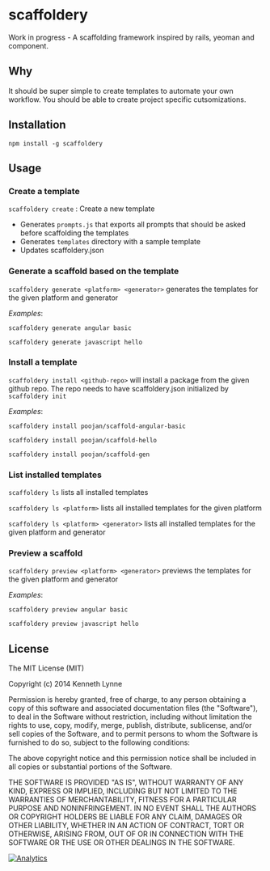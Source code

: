 scaffoldery
===========

Work in progress - A scaffolding framework inspired by rails, yeoman and component.

## Why
It should be super simple to create templates to automate your own workflow. You should be able to create project specific cutsomizations.


## Installation

`npm install -g scaffoldery`


## Usage

### Create a template

`scaffoldery create` : Create a new template
* Generates `prompts.js`  that exports all prompts that should be asked before scaffolding the templates
* Generates `templates` directory with a sample template
* Updates scaffoldery.json

### Generate a scaffold based on the template

`scaffoldery generate <platform> <generator>` generates the templates for the given platform and generator

*Examples*:

`scaffoldery generate angular basic`

`scaffoldery generate javascript hello`


### Install a template

`scaffoldery install <github-repo>` will install a package from the given github repo. The repo needs to have scaffoldery.json initialized by `scaffoldery init`

*Examples*:

`scaffoldery install poojan/scaffold-angular-basic`

`scaffoldery install poojan/scaffold-hello`

`scaffoldery install poojan/scaffold-gen`


### List installed templates

`scaffoldery ls` lists all installed templates

`scaffoldery ls <platform>` lists all installed templates for the given platform

`scaffoldery ls <platform> <generator>` lists all installed templates for the given platform and generator


### Preview a scaffold

`scaffoldery preview <platform> <generator>` previews the templates for the given platform and generator

*Examples*:

`scaffoldery preview angular basic`

`scaffoldery preview javascript hello`


## License

The MIT License (MIT)

Copyright (c) 2014 Kenneth Lynne

Permission is hereby granted, free of charge, to any person obtaining a copy of
this software and associated documentation files (the "Software"), to deal in
the Software without restriction, including without limitation the rights to
use, copy, modify, merge, publish, distribute, sublicense, and/or sell copies of
the Software, and to permit persons to whom the Software is furnished to do so,
subject to the following conditions:

The above copyright notice and this permission notice shall be included in all
copies or substantial portions of the Software.

THE SOFTWARE IS PROVIDED "AS IS", WITHOUT WARRANTY OF ANY KIND, EXPRESS OR
IMPLIED, INCLUDING BUT NOT LIMITED TO THE WARRANTIES OF MERCHANTABILITY, FITNESS
FOR A PARTICULAR PURPOSE AND NONINFRINGEMENT. IN NO EVENT SHALL THE AUTHORS OR
COPYRIGHT HOLDERS BE LIABLE FOR ANY CLAIM, DAMAGES OR OTHER LIABILITY, WHETHER
IN AN ACTION OF CONTRACT, TORT OR OTHERWISE, ARISING FROM, OUT OF OR IN
CONNECTION WITH THE SOFTWARE OR THE USE OR OTHER DEALINGS IN THE SOFTWARE.


[![Analytics](https://ga-beacon.appspot.com/UA-46835353-1/scaffoldery/README)](https://github.com/igrigorik/ga-beacon)
